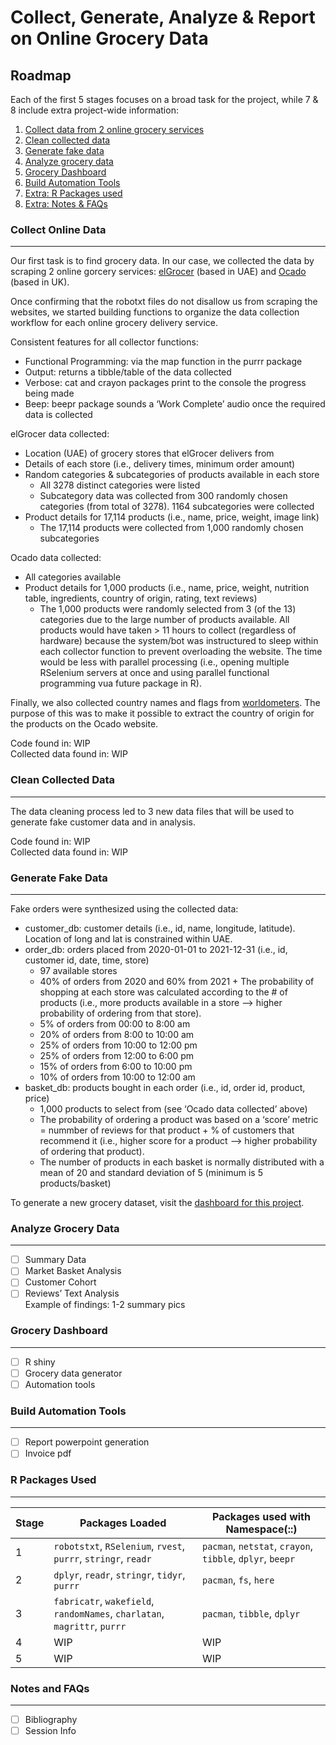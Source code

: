 
# Collect, Generate, Analyze & Report on Online Grocery Data

## Roadmap

Each of the first 5 stages focuses on a broad task for the project,
while 7 & 8 include extra project-wide information:  
1. [Collect data from 2 online grocery services](#collect-online-data)  
2. [Clean collected data](#clean-collected-data)  
3. [Generate fake data](#generate-fake-data)  
4. [Analyze grocery data](#analyze-grocery-data)  
5. [Grocery Dashboard](#grocery-dashboard)  
6. [Build Automation Tools](#build-automation-tools)  
7. [Extra: R Packages used](#r-packages-used)  
8. [Extra: Notes & FAQs](#notes-and-faqs)

### Collect Online Data

------------------------------------------------------------------------

Our first task is to find grocery data. In our case, we collected the
data by scraping 2 online gorcery services:
[elGrocer](https://www.elgrocer.com) (based in UAE) and
[Ocado](https://www.ocado.com) (based in UK).

Once confirming that the robotxt files do not disallow us from scraping
the websites, we started building functions to organize the data
collection workflow for each online grocery delivery service.

Consistent features for all collector functions:  
- Functional Programming: via the map function in the purrr package  
- Output: returns a tibble/table of the data collected  
- Verbose: cat and crayon packages print to the console the progress
being made  
- Beep: beepr package sounds a ‘Work Complete’ audio once the required
data is collected

elGrocer data collected:  
- Location (UAE) of grocery stores that elGrocer delivers from  
- Details of each store (i.e., delivery times, minimum order amount)  
- Random categories & subcategories of products available in each store
    + All 3278 distinct categories were listed  
    + Subcategory data was collected from 300 randomly chosen categories 
    (from total of 3278). 1164 subcategories were collected  
- Product details for 17,114 products (i.e., name, price, weight, image
link)  
    + The 17,114 products were collected from 1,000 randomly chosen 
    subcategories

Ocado data collected:  
- All categories available  
- Product details for 1,000 products (i.e., name, price, weight,
nutrition table, ingredients, country of origin, rating, text reviews)  
    + The 1,000 products were randomly selected from 3 (of the 13) 
    categories due to the large number of products available. All products 
    would have taken \> 11 hours to collect (regardless of hardware) because 
    the system/bot was instructured to sleep within each collector function 
    to prevent overloading the website. The time would be less with parallel 
    processing (i.e., opening multiple RSelenium servers at once and using 
    parallel functional programming vua future package in R).

Finally, we also collected country names and flags from
[worldometers](https://www.worldometers.info/geography/flags-of-the-world/).
The purpose of this was to make it possible to extract the country of
origin for the products on the Ocado website.

Code found in: WIP  
Collected data found in: WIP

### Clean Collected Data

------------------------------------------------------------------------

The data cleaning process led to 3 new data files that will be used to  
generate fake customer data and in analysis.

Code found in: WIP  
Collected data found in: WIP

### Generate Fake Data

------------------------------------------------------------------------

Fake orders were synthesized using the collected data:  
- customer_db: customer details (i.e., id, name, longitude, latitude).
Location of long and lat is constrained within UAE.  
- order_db: orders placed from 2020-01-01 to 2021-12-31 (i.e., id,
customer id, date, time, store)  
    + 97 available stores  
    + 40% of orders from 2020 and 60% from 2021 + The probability of
shopping at each store was calculated according to the # of products
(i.e., more products available in a store —> higher probability of
ordering from that store).  
    + 5% of orders from 00:00 to 8:00 am  
    + 20% of orders from 8:00 to 10:00 am  
    + 25% of orders from 10:00 to 12:00 pm  
    + 25% of orders from 12:00 to 6:00 pm  
    + 15% of orders from 6:00 to 10:00 pm  
    + 10% of orders from 10:00 to 12:00 am  
- basket_db: products bought in each order (i.e., id, order id, product,
price)  
    + 1,000 products to select from (see ‘Ocado data collected’ above)  
    + The probability of ordering a product was based on a ‘score’ metric = 
    nummber of reviews for that product + % of customers that recommend it 
    (i.e., higher score for a product —> higher probability of ordering that 
    product).  
    + The number of products in each basket is normally distributed with a 
    mean of 20 and standard deviation of 5 (minimum is 5 products/basket)

To generate a new grocery dataset, visit the [dashboard for this
project](#grocery-dashboard).

### Analyze Grocery Data

------------------------------------------------------------------------

-   [ ] Summary Data  
-   [ ] Market Basket Analysis  
-   [ ] Customer Cohort  
-   [ ] Reviews’ Text Analysis  
    Example of findings: 1-2 summary pics

### Grocery Dashboard

------------------------------------------------------------------------

-   [ ] R shiny
-   [ ] Grocery data generator
-   [ ] Automation tools

### Build Automation Tools

------------------------------------------------------------------------

-   [ ] Report powerpoint generation  
-   [ ] Invoice pdf

### R Packages Used

------------------------------------------------------------------------

| **Stage** | **Packages Loaded**                                           | **Packages used with Namespace(::)**          |
|-----------|---------------------------------------------------------------|-----------------------------------------------|
| 1         | `robotstxt`, `RSelenium`, `rvest`, `purrr`, `stringr`, `readr`            | `pacman`, `netstat`, `crayon`, `tibble`, `dplyr`, `beepr` |
| 2         | `dplyr`, `readr`, `stringr`, `tidyr`, `purrr`                           | `pacman`, `fs`, `here`                              |
| 3         | `fabricatr`, `wakefield`, `randomNames`, `charlatan`, `magrittr`, `purrr` | `pacman`, `tibble`, `dplyr`                         |
| 4         | WIP                                                           | WIP                                           |
| 5         | WIP                                                           | WIP                                           |

### Notes and FAQs

------------------------------------------------------------------------

-   [ ] Bibliography  
-   [ ] Session Info
